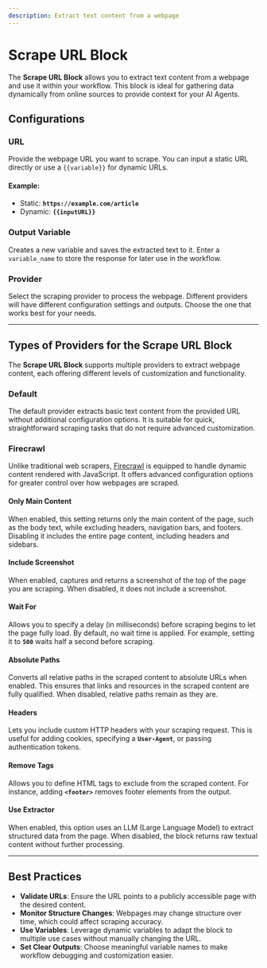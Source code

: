 ```yaml
---
description: Extract text content from a webpage
---
```


# Scrape URL Block

The **Scrape URL Block** allows you to extract text content from a webpage and use it within your workflow. This block is ideal for gathering data dynamically from online sources to provide context for your AI Agents.

## **Configurations**

### **URL**

Provide the webpage URL you want to scrape. You can input a static URL directly or use a `{{variable}}` for dynamic URLs.

#### **Example**:

* Static: **`https://example.com/article`**
* Dynamic: **`{{inputURL}}`**

### **Output Variable**

Creates a new variable and saves the extracted text to it. Enter a `variable_name` to store the response for later use in the workflow.

### **Provider**

Select the scraping provider to process the webpage. Different providers will have different configuration settings and outputs. Choose the one that works best for your needs.

***

## Types of Providers for the Scrape URL Block

The **Scrape URL Block** supports multiple providers to extract webpage content, each offering different levels of customization and functionality.

### **Default**

The default provider extracts basic text content from the provided URL without additional configuration options. It is suitable for quick, straightforward scraping tasks that do not require advanced customization.

### **Firecrawl**

Unlike traditional web scrapers, [Firecrawl](https://www.firecrawl.dev/) is equipped to handle dynamic content rendered with JavaScript. It offers advanced configuration options for greater control over how webpages are scraped.

#### **Only Main Content**

When enabled, this setting returns only the main content of the page, such as the body text, while excluding headers, navigation bars, and footers. Disabling it includes the entire page content, including headers and sidebars.

#### **Include Screenshot**

When enabled, captures and returns a screenshot of the top of the page you are scraping. When disabled, it does not include a screenshot.

#### **Wait For**

Allows you to specify a delay (in milliseconds) before scraping begins to let the page fully load. By default, no wait time is applied. For example, setting it to **`500`** waits half a second before scraping.

#### **Absolute Paths**

Converts all relative paths in the scraped content to absolute URLs when enabled. This ensures that links and resources in the scraped content are fully qualified. When disabled, relative paths remain as they are.

#### **Headers**

Lets you include custom HTTP headers with your scraping request. This is useful for adding cookies, specifying a **`User-Agent`**, or passing authentication tokens.

#### **Remove Tags**

Allows you to define HTML tags to exclude from the scraped content. For instance, adding **`<footer>`** removes footer elements from the output.

#### **Use Extractor**

When enabled, this option uses an LLM (Large Language Model) to extract structured data from the page. When disabled, the block returns raw textual content without further processing.

***

## Best Practices

* **Validate URLs**: Ensure the URL points to a publicly accessible page with the desired content.
* **Monitor Structure Changes**: Webpages may change structure over time, which could affect scraping accuracy.
* **Use Variables**: Leverage dynamic variables to adapt the block to multiple use cases without manually changing the URL.
* **Set Clear Outputs**: Choose meaningful variable names to make workflow debugging and customization easier.
